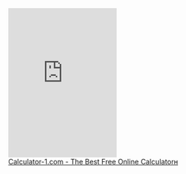 <iframe width="219" height="302" src="http://calculator-1.com/outdoor/?f=0274C8&r=666666" scrolling="no" frameborder="0"></iframe><br /><a href="https://calculator-1.com/">Calculator-1.com - The Best Free Online Calculatorн</a>
